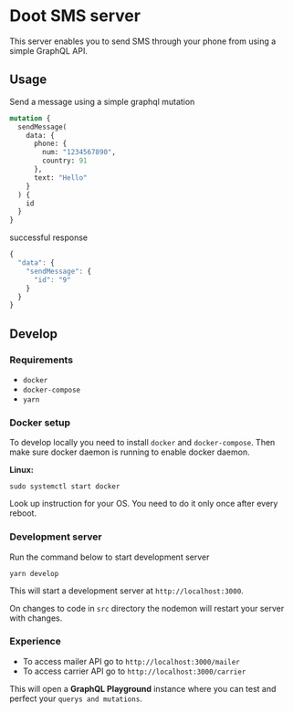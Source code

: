 # Doot SMS server

This server enables you to send SMS through your phone from using a simple GraphQL API.

## Usage

Send a message using a simple graphql mutation
```graphql
mutation {
  sendMessage(
    data: {
      phone: {
        num: "1234567890",
        country: 91
      },
      text: "Hello"
    }
  ) {
    id
  }
}
```

successful response
```js
{
  "data": {
    "sendMessage": {
      "id": "9"
    }
  }
}
```

## Develop

### Requirements

- `docker`
- `docker-compose`
- `yarn`

### Docker setup

To develop locally you need to install `docker` and `docker-compose`. Then make sure docker daemon is running to enable docker daemon.

**Linux:**

```
sudo systemctl start docker
```

Look up instruction for your OS. You need to do it only once after every reboot.

### Development server

Run the command below to start development server

```
yarn develop
```

This will start a development server at `http://localhost:3000`.

On changes to code in `src` directory the nodemon will restart your server with changes.


### Experience
- To access mailer API go to `http://localhost:3000/mailer`
- To access carrier API go to `http://localhost:3000/carrier`

This will open a **GraphQL Playground** instance where you can test and perfect your `querys and mutations`.
